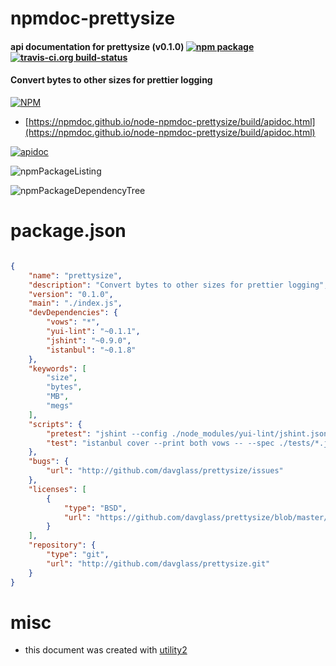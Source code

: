 # npmdoc-prettysize

#### api documentation for  prettysize (v0.1.0)  [![npm package](https://img.shields.io/npm/v/npmdoc-prettysize.svg?style=flat-square)](https://www.npmjs.org/package/npmdoc-prettysize) [![travis-ci.org build-status](https://api.travis-ci.org/npmdoc/node-npmdoc-prettysize.svg)](https://travis-ci.org/npmdoc/node-npmdoc-prettysize)

#### Convert bytes to other sizes for prettier logging

[![NPM](https://nodei.co/npm/prettysize.png?downloads=true&downloadRank=true&stars=true)](https://www.npmjs.com/package/prettysize)

- [https://npmdoc.github.io/node-npmdoc-prettysize/build/apidoc.html](https://npmdoc.github.io/node-npmdoc-prettysize/build/apidoc.html)

[![apidoc](https://npmdoc.github.io/node-npmdoc-prettysize/build/screenCapture.buildCi.browser.%252Ftmp%252Fbuild%252Fapidoc.html.png)](https://npmdoc.github.io/node-npmdoc-prettysize/build/apidoc.html)

![npmPackageListing](https://npmdoc.github.io/node-npmdoc-prettysize/build/screenCapture.npmPackageListing.svg)

![npmPackageDependencyTree](https://npmdoc.github.io/node-npmdoc-prettysize/build/screenCapture.npmPackageDependencyTree.svg)



# package.json

```json

{
    "name": "prettysize",
    "description": "Convert bytes to other sizes for prettier logging",
    "version": "0.1.0",
    "main": "./index.js",
    "devDependencies": {
        "vows": "*",
        "yui-lint": "~0.1.1",
        "jshint": "~0.9.0",
        "istanbul": "~0.1.8"
    },
    "keywords": [
        "size",
        "bytes",
        "MB",
        "megs"
    ],
    "scripts": {
        "pretest": "jshint --config ./node_modules/yui-lint/jshint.json ./index.js",
        "test": "istanbul cover --print both vows -- --spec ./tests/*.js"
    },
    "bugs": {
        "url": "http://github.com/davglass/prettysize/issues"
    },
    "licenses": [
        {
            "type": "BSD",
            "url": "https://github.com/davglass/prettysize/blob/master/LICENSE"
        }
    ],
    "repository": {
        "type": "git",
        "url": "http://github.com/davglass/prettysize.git"
    }
}
```



# misc
- this document was created with [utility2](https://github.com/kaizhu256/node-utility2)
